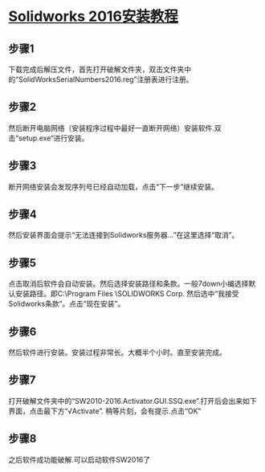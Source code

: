 # [Solidworks 2016安装教程](https://jingyan.baidu.com/article/fec4bce284c2c2f2608d8b45.html)
## 步骤1
下载完成后解压文件，首先打开破解文件夹，双击文件夹中的“SolidWorksSerialNumbers2016.reg”注册表进行注册。

## 步骤2
然后断开电脑网络（安装程序过程中最好一直断开网络）安装软件.双击“setup.exe“进行安装。

## 步骤3
断开网络安装会发现序列号已经自动加载，点击“下一步”继续安装。

## 步骤4
然后安装界面会提示“无法连接到Solidworks服务器...”在这里选择“取消”。

## 步骤5
点击取消后软件会自动安装。然后选择安装路径和条款。一般7down小编选择默认安装路径。即C:\Program Files \SOLIDWORKS Corp.
然后选中“我接受 Solidworks条款”。点击“现在安装”。

## 步骤6
然后软件进行安装。安装过程非常长。大概半个小时。直至安装完成。

## 步骤7
打开破解文件夹中的“SW2010-2016.Activator.GUI.SSQ.exe”.打开后会出来如下界面，点击最下方“√Activate”. 稍等片刻，会有提示.点击“OK”

## 步骤8
之后软件成功能破解.可以启动软件SW2016了
